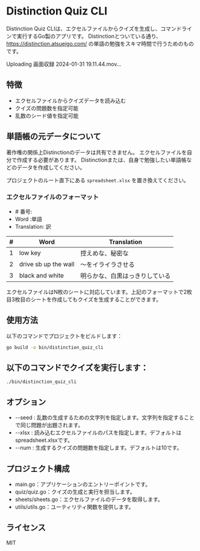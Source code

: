 # Distinction Quiz CLI
Distinction Quiz CLIは、エクセルファイルからクイズを生成し、コマンドラインで実行するGo製のアプリです。
Distinctionとついている通り、https://distinction.atsueigo.com/ の単語の勉強をスキマ時間で行うためのものです。


Uploading 画面収録 2024-01-31 19.11.44.mov…


## 特徴

- エクセルファイルからクイズデータを読み込む
- クイズの問題数を指定可能
- 乱数のシード値を指定可能

## 単語帳の元データについて
著作権の関係上Distinctionのデータは共有できません。
エクセルファイルを自分で作成する必要があります。
Distinctionまたは、自身で勉強したい単語帳などのデータを作成してください。

プロジェクトのルート直下にある `spreadsheet.xlsx` を置き換えてください。

### エクセルファイルのフォーマット
- \# 番号:
- Word :単語
- Translation: 訳

| #   | Word                | Translation                  |
| --- | ------------------- | ---------------------------- |
| 1   | low key             | 控えめな、秘密な             |
| 2   | drive sb up the wall| 〜をイライラさせる           |
| 3   | black and white     | 明らかな、白黒はっきりしている |

エクセルファイルはN枚のシートに対応しています。上記のフォーマットで2枚目3枚目のシートを作成してもクイズを生成することができます。

## 使用方法

以下のコマンドでプロジェクトをビルドします：

```sh
go build -o bin/distinction_quiz_cli
```

## 以下のコマンドでクイズを実行します：

```
./bin/distinction_quiz_cli
```

## オプション
- --seed : 乱数の生成するための文字列を指定します。文字列を指定することで同じ問題が出題されます。
- --xlsx : 読み込むエクセルファイルのパスを指定します。デフォルトはspreadsheet.xlsxです。
- --num : 生成するクイズの問題数を指定します。デフォルトは10です。

## プロジェクト構成
- main.go：アプリケーションのエントリーポイントです。
- quiz/quiz.go：クイズの生成と実行を担当します。
- sheets/sheets.go：エクセルファイルのデータを取得します。
- utils/utils.go：ユーティリティ関数を提供します。

## ライセンス
MIT
